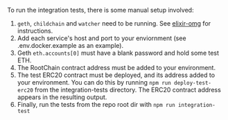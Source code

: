 To run the integration tests, there is some manual setup involved:
1. `geth`, `childchain` and `watcher` need to be running. See [elixir-omg](https://github.com/omisego/elixir-omg) for instructions.
2. Add each service's host and port to your enviornment (see .env.docker.example as an example).
3. Geth `eth.accounts[0]` must have a blank password and hold some test ETH.
4. The RootChain contract address must be added to your environment.
5. The test ERC20 contract must be deployed, and its address added to your environment. You can do this by running `npm run deploy-test-erc20` from the integration-tests directory. The ERC20 contract address appears in the resulting output.
6. Finally, run the tests from the repo root dir with `npm run integration-test`